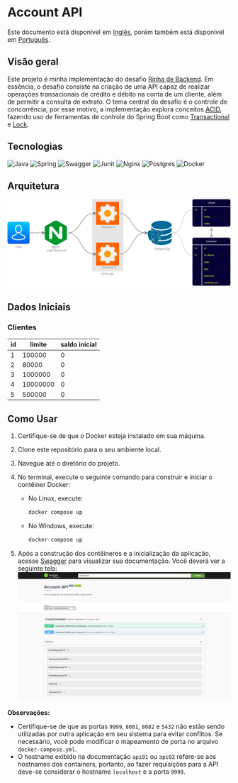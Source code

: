 # Account API

Este documento está disponível em [Inglês](https://github.com/lucsalm/account-api/blob/main/README.md), porém também está disponível em [Português](https://github.com/lucsalm/account-api/blob/main/README-pt-BR.md).

## Visão geral

Este projeto é minha implementação do desafio [Rinha de Backend](https://github.com/zanfranceschi/rinha-de-backend-2024-q1). Em essência, o desafio consiste na criação de uma API capaz de realizar operações transacionais de crédito e débito na conta de um cliente, além de permitir a consulta de extrato. O tema central do desafio é o controle de concorrência, por esse motivo, a implementação explora conceitos [ACID](https://www.ibm.com/docs/pt-br/cics-tx/11.1?topic=processing-acid-properties-transactions), fazendo uso de ferramentas de controle do Spring Boot como [Transactional](https://docs.spring.io/spring-framework/docs/current/reference/html/data-access.html#transaction) e [Lock](https://docs.spring.io/spring-data/jpa/docs/current/reference/html/#locking).

## Tecnologias
![Java](https://img.shields.io/badge/java-%23ED8B00.svg?style=for-the-badge&logo=openjdk&logoColor=white)
![Spring](https://img.shields.io/badge/Spring%20Boot-6DB33F.svg?style=for-the-badge&logo=Spring-Boot&logoColor=white)
![Swagger](https://img.shields.io/badge/Swagger-85EA2D.svg?style=for-the-badge&logo=Swagger&logoColor=black)
![Junit](https://img.shields.io/badge/JUnit5-25A162.svg?style=for-the-badge&logo=JUnit5&logoColor=white)
![Nginx](https://img.shields.io/badge/nginx-%23009639.svg?style=for-the-badge&logo=nginx&logoColor=white)
![Postgres](https://img.shields.io/badge/PostgreSQL-4169E1.svg?style=for-the-badge&logo=PostgreSQL&logoColor=white)
![Docker](https://img.shields.io/badge/Docker-2496ED.svg?style=for-the-badge&logo=Docker&logoColor=white)

## Arquitetura

![Arquitetura](https://github.com/lucsalm/account-api/blob/main/arquitetura.png)

## Dados Iniciais

### Clientes

| id | limite   | saldo inicial |
|----|----------|---------------|
| 1  | 100000   | 0             |
| 2  | 80000    | 0             |
| 3  | 1000000  | 0             |
| 4  | 10000000 | 0             |
| 5  | 500000   | 0             |

## Como Usar

1. Certifique-se de que o Docker esteja instalado em sua máquina.
2. Clone este repositório para o seu ambiente local.
3. Navegue até o diretório do projeto.
4. No terminal, execute o seguinte comando para construir e iniciar o contêiner Docker:
   - No Linux, execute:
       ```bash
       docker compose up
       ```

   - No Windows, execute:
       ```bash
       docker-compose up
       ```

5. Após a construção dos contêineres e a inicialização da aplicação, acesse [Swagger](http://localhost:9999/swagger-ui/index.html) para visualizar sua documentação. Você deverá ver a seguinte tela:![Dashboard de Otimização de Portfólio](https://raw.githubusercontent.com/lucsalm/account-api/main/swagger-screenshot.png)


**Observações:**
- Certifique-se de que as portas `9999`, `8081`, `8082` e `5432` não estão sendo utilizadas por outra aplicação em seu sistema para evitar conflitos. Se necessário, você pode modificar o mapeamento de porta no arquivo `docker-compose.yml`.
- O hostname exibido na documentação `api01` ou `api02` refere-se aos hostnames dos containers, portanto, ao fazer requisições para a API deve-se considerar o hostname `localhost` e a porta `9999`.
